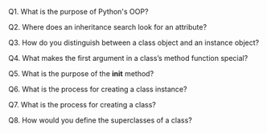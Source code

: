 Q1. What is the purpose of Python's OOP?



Q2. Where does an inheritance search look for an attribute?



Q3. How do you distinguish between a class object and an instance object?



Q4. What makes the first argument in a class’s method function special?



Q5. What is the purpose of the __init__ method?



Q6. What is the process for creating a class instance?



Q7. What is the process for creating a class?



Q8. How would you define the superclasses of a class?
